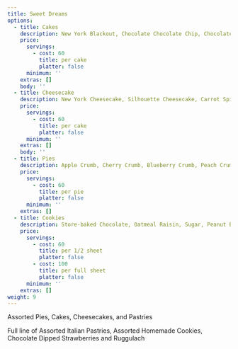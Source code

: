 ```yaml
---
title: Sweet Dreams
options:
  - title: Cakes
    description: New York Blackout, Chocolate Chocolate Chip, Chocolate Outrage, Black Forest, Old Fashion Chocolate, Strawberry Short Cake, Boston Cream Layer, Drizzle Layer, Napoleon Cake, Sunny Mousse Supreme, Trio Mousse Cake, Tiramisu Cake, Chocolate Truffle.
    price:
      servings:
        - cost: 60
          title: per cake
          platter: false
      minimum: ''
    extras: []
    body: ''
  - title: Cheesecake
    description: New York Cheesecake, Silhouette Cheesecake, Carrot Spice Layer, Chocolate Cheesecake
    price:
      servings:
        - cost: 60
          title: per cake
          platter: false
      minimum: ''
    extras: []
    body: ''
  - title: Pies
    description: Apple Crumb, Cherry Crumb, Blueberry Crumb, Peach Crumb, Apple Pie, Key Lime, Pecan. Pumpkin
    price:
      servings:
        - cost: 60
          title: per pie
          platter: false
      minimum: ''
    extras: []
  - title: Cookies
    description: Store-baked Chocolate, Oatmeal Raisin, Sugar, Peanut Butter and many more.
    price:
      servings:
        - cost: 60
          title: per 1/2 sheet
          platter: false
        - cost: 100
          title: per full sheet
          platter: false
      minimum: ''
    extras: []
weight: 9
---
```

Assorted Pies, Cakes, Cheesecakes, and Pastries

Full line of Assorted Italian Pastries, Assorted Homemade Cookies, Chocolate Dipped Strawberries and Ruggulach
